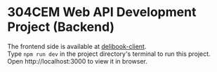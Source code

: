 # 304CEM Web API Development Project (Backend)

The frontend side is available at [delibook-client](https://github.com/jessicaclarita/delibook-client). \
Type `npm run dev` in the project directory's terminal to run this project. \
Open http://localhost:3000 to view it in browser.

